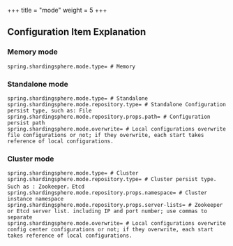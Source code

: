 +++
title = "mode"
weight = 5
+++

## Configuration Item Explanation

### Memory mode
```properties
spring.shardingsphere.mode.type= # Memory
```

### Standalone mode
```properties
spring.shardingsphere.mode.type= # Standalone
spring.shardingsphere.mode.repository.type= # Standalone Configuration persist type, such as: File
spring.shardingsphere.mode.repository.props.path= # Configuration persist path
spring.shardingsphere.mode.overwrite= # Local configurations overwrite file configurations or not; if they overwrite, each start takes reference of local configurations.
```

### Cluster mode
```properties
spring.shardingsphere.mode.type= # Cluster
spring.shardingsphere.mode.repository.type= # Cluster persist type. Such as : Zookeeper，Etcd
spring.shardingsphere.mode.repository.props.namespace= # Cluster instance namespace
spring.shardingsphere.mode.repository.props.server-lists= # Zookeeper or Etcd server list. including IP and port number; use commas to separate
spring.shardingsphere.mode.overwrite= # Local configurations overwrite config center configurations or not; if they overwrite, each start takes reference of local configurations.
```
